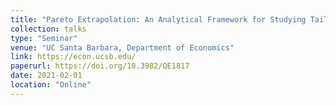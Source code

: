 ```yaml
---
title: "Pareto Extrapolation: An Analytical Framework for Studying Tail Inequality"
collection: talks
type: "Seminar"
venue: "UC Santa Barbara, Department of Economics"
link: https://econ.ucsb.edu/
paperurl: https://doi.org/10.3982/QE1817
date: 2021-02-01
location: "Online"
---
```

